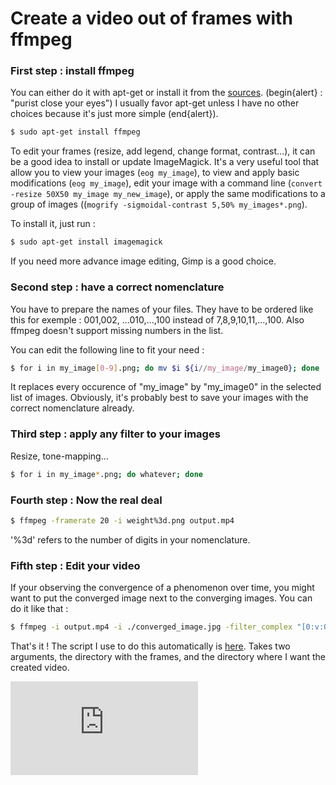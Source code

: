 # Create a video out of frames with ffmpeg

### First step : install **ffmpeg** 

You can either do it with apt-get or install it from the [sources](https://trac.ffmpeg.org/wiki/CompilationGuide/Ubuntu).
(begin{alert} : "purist close your eyes") I usually favor apt-get unless I have no other choices because it's just more simple (end{alert}).

``` sh
$ sudo apt-get install ffmpeg
``` 

To edit your frames (resize, add legend, change format, contrast...), it can be a good idea to install or update ImageMagick. It's a very useful tool that allow you to view your images (```eog my_image```), to view and apply basic modifications (```eog my_image```), edit your image with a command line (```convert -resize 50X50 my_image my_new_image```), or apply the same modifications to a group of images ((```mogrify -sigmoidal-contrast 5,50% my_images*.png```).

To install it, just run :

``` sh
$ sudo apt-get install imagemagick
``` 

If you need more advance image editing, Gimp is a good choice.

### Second step : have a correct nomenclature  

You have to prepare the names of your files. They have to be ordered like this for exemple : 001,002, ...010,...,100 instead of  7,8,9,10,11,...,100. Also ffmpeg doesn't support missing numbers in the list.

You can edit the following line to fit your need :
``` sh
$ for i in my_image[0-9].png; do mv $i ${i//my_image/my_image0}; done
```

It replaces every occurence of "my_image" by "my_image0" in the selected list of images. 
Obviously, it's probably best to save your images with the correct nomenclature already.

### Third step : apply any filter to your images

Resize, tone-mapping...

``` sh
$ for i in my_image*.png; do whatever; done
```

### Fourth step : Now the real deal

``` sh
$ ffmpeg -framerate 20 -i weight%3d.png output.mp4
```

'%3d' refers to the number of digits in your nomenclature.

### Fifth step : Edit your video

If your observing the convergence of a phenomenon over time, you might want to put the converged image next to the converging images. You can do it like that :

``` sh
$ ffmpeg -i output.mp4 -i ./converged_image.jpg -filter_complex "[0:v:0]pad=iw*2:ih+1[bg]; [bg][1:v:0]overlay=w" output_with_converged_image.mp4 
```

That's it ! The script I use to do this automatically is [here](https://github.com/ThibaultGROUEIX/useful-computer-vision-phd-resources/tree/master/make_video_out_frames.md). Takes two arguments, the directory with the frames, and the directory where I want the created video.

[![Analytics](https://ga-beacon.appspot.com/UA-91308638-2/github.com/ThibaultGROUEIX/useful-computer-vision-phd-resources/make_video_out_frames.md?pixel)](https://github.com/ThibaultGROUEIX/useful-computer-vision-phd-resources/)
